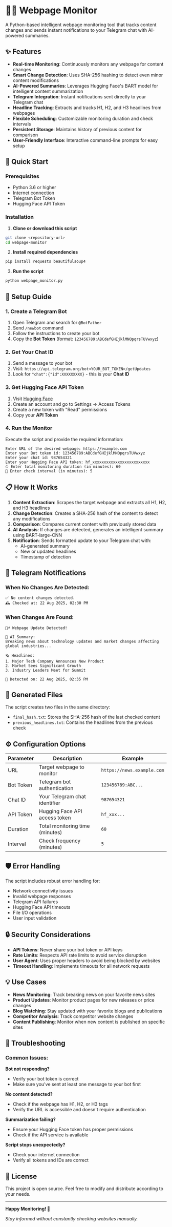 # 🕵️‍♂️ Webpage Monitor

A Python-based intelligent webpage monitoring tool that tracks content changes and sends instant notifications to your Telegram chat with AI-powered summaries.

## ✨ Features

- **Real-time Monitoring**: Continuously monitors any webpage for content changes
- **Smart Change Detection**: Uses SHA-256 hashing to detect even minor content modifications
- **AI-Powered Summaries**: Leverages Hugging Face's BART model for intelligent content summarization
- **Telegram Integration**: Instant notifications sent directly to your Telegram chat
- **Headline Tracking**: Extracts and tracks H1, H2, and H3 headlines from webpages
- **Flexible Scheduling**: Customizable monitoring duration and check intervals
- **Persistent Storage**: Maintains history of previous content for comparison
- **User-Friendly Interface**: Interactive command-line prompts for easy setup

## 🚀 Quick Start

### Prerequisites

- Python 3.6 or higher
- Internet connection
- Telegram Bot Token
- Hugging Face API Token

### Installation

1. **Clone or download this script**
```bash
git clone <repository-url>
cd webpage-monitor
```

2. **Install required dependencies**
```bash
pip install requests beautifulsoup4
```

3. **Run the script**
```bash
python webpage_monitor.py
```

## 🔧 Setup Guide

### 1. Create a Telegram Bot

1. Open Telegram and search for `@BotFather`
2. Send `/newbot` command
3. Follow the instructions to create your bot
4. Copy the **Bot Token** (format: `123456789:ABCdefGHIjklMNOpqrsTUVwxyz`)

### 2. Get Your Chat ID

1. Send a message to your bot
2. Visit: `https://api.telegram.org/bot<YOUR_BOT_TOKEN>/getUpdates`
3. Look for `"chat":{"id":XXXXXXXXX}` - this is your **Chat ID**

### 3. Get Hugging Face API Token

1. Visit [Hugging Face](https://huggingface.co/)
2. Create an account and go to Settings → Access Tokens
3. Create a new token with "Read" permissions
4. Copy your **API Token**

### 4. Run the Monitor

Execute the script and provide the required information:

```
Enter URL of the desired webpage: https://example.com
Enter your Bot token id: 123456789:ABCdefGHIjklMNOpqrsTUVwxyz
Enter your chat id: 987654321
Enter your Hugging Face API token: hf_xxxxxxxxxxxxxxxxxxxxxxxxx
⏱ Enter total monitoring duration (in minutes): 60
🔁 Enter check interval (in minutes): 5
```

## 📋 How It Works

1. **Content Extraction**: Scrapes the target webpage and extracts all H1, H2, and H3 headlines
2. **Change Detection**: Creates a SHA-256 hash of the content to detect any modifications
3. **Comparison**: Compares current content with previously stored data
4. **AI Analysis**: If changes are detected, generates an intelligent summary using BART-large-CNN
5. **Notification**: Sends formatted update to your Telegram chat with:
   - AI-generated summary
   - New or updated headlines
   - Timestamp of detection

## 📱 Telegram Notifications

### When No Changes Are Detected:
```
✅ No content changes detected.
🕰️ Checked at: 22 Aug 2025, 02:30 PM
```

### When Changes Are Found:
```
🕵️‍♂️ Webpage Update Detected!

🧠 AI Summary:
Breaking news about technology updates and market changes affecting global industries...

🗞️ Headlines:
1. Major Tech Company Announces New Product
2. Market Sees Significant Growth
3. Industry Leaders Meet for Summit

📅 Detected on: 22 Aug 2025, 02:35 PM
```

## 📁 Generated Files

The script creates two files in the same directory:

- `final_hash.txt`: Stores the SHA-256 hash of the last checked content
- `previous_headlines.txt`: Contains the headlines from the previous check

## ⚙️ Configuration Options

| Parameter | Description | Example |
|-----------|-------------|---------|
| URL | Target webpage to monitor | `https://news.example.com` |
| Bot Token | Telegram bot authentication | `123456789:ABC...` |
| Chat ID | Your Telegram chat identifier | `987654321` |
| API Token | Hugging Face API access token | `hf_xxx...` |
| Duration | Total monitoring time (minutes) | `60` |
| Interval | Check frequency (minutes) | `5` |

## 🛡️ Error Handling

The script includes robust error handling for:

- Network connectivity issues
- Invalid webpage responses
- Telegram API failures
- Hugging Face API timeouts
- File I/O operations
- User input validation

## 🔒 Security Considerations

- **API Tokens**: Never share your bot token or API keys
- **Rate Limits**: Respects API rate limits to avoid service disruption
- **User Agent**: Uses proper headers to avoid being blocked by websites
- **Timeout Handling**: Implements timeouts for all network requests

## 💡 Use Cases

- **News Monitoring**: Track breaking news on your favorite news sites
- **Product Updates**: Monitor product pages for new releases or price changes
- **Blog Watching**: Stay updated with your favorite blogs and publications
- **Competitor Analysis**: Track competitor website changes
- **Content Publishing**: Monitor when new content is published on specific sites

## 🐛 Troubleshooting

### Common Issues:

**Bot not responding?**
- Verify your bot token is correct
- Make sure you've sent at least one message to your bot first

**No content detected?**
- Check if the webpage has H1, H2, or H3 tags
- Verify the URL is accessible and doesn't require authentication

**Summarization failing?**
- Ensure your Hugging Face token has proper permissions
- Check if the API service is available

**Script stops unexpectedly?**
- Check your internet connection
- Verify all tokens and IDs are correct



## 📄 License

This project is open source. Feel free to modify and distribute according to your needs.

---

**Happy Monitoring! 🎉**

*Stay informed without constantly checking websites manually.*

